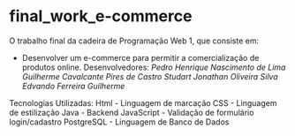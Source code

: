 # final_work_e-commerce
O trabalho final da cadeira de Programação Web 1, que consiste em:
 - Desenvolver um e-commerce para permitir a comercialização de produtos online.
Desenvolvedores:
 _Pedro Henrique Nascimento de Lima_
 _Guilherme Cavalcante Pires de Castro Studart_
 _Jonathan Oliveira Silva_
 _Edvando Ferreira Guilherme_

Tecnologias Utilizadas:
Html - Linguagem de marcação
CSS - Linguagem de estilização
Java - Backend
JavaScript - Validação de formulário login/cadastro
PostgreSQL - Linguagem de Banco de Dados
